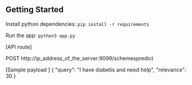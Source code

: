 ## Getting Started

Install python dependencies:
```pip install -r requirements```

Run the app:
```python3 app.py```

[API route]

POST http://ip_address_of_the_server:9099/schemespredict

[Sample payload ]
{
    "query": "I have diabetis and need help",
    "relevance": 30
}